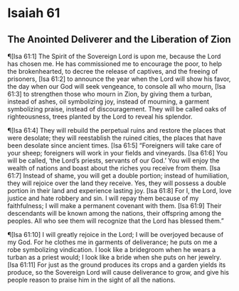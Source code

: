 # Isaiah 61

## The Anointed Deliverer and the Liberation of Zion
¶[Isa 61:1] The Spirit of the Sovereign Lord is upon me, because the Lord has chosen me. He has commissioned me to encourage the poor, to help the brokenhearted, to decree the release of captives, and the freeing of prisoners,
[Isa 61:2] to announce the year when the Lord will show his favor, the day when our God will seek vengeance, to console all who mourn,
[Isa 61:3] to strengthen those who mourn in Zion, by giving them a turban, instead of ashes, oil symbolizing joy, instead of mourning, a garment symbolizing praise, instead of discouragement. They will be called oaks of righteousness, trees planted by the Lord to reveal his splendor.

¶[Isa 61:4] They will rebuild the perpetual ruins and restore the places that were desolate; they will reestablish the ruined cities, the places that have been desolate since ancient times.
[Isa 61:5] “Foreigners will take care of your sheep; foreigners will work in your fields and vineyards.
[Isa 61:6] You will be called, ‘the Lord’s priests, servants of our God.’ You will enjoy the wealth of nations and boast about the riches you receive from them.
[Isa 61:7] Instead of shame, you will get a double portion; instead of humiliation, they will rejoice over the land they receive. Yes, they will possess a double portion in their land and experience lasting joy.
[Isa 61:8] For I, the Lord, love justice and hate robbery and sin. I will repay them because of my faithfulness; I will make a permanent covenant with them.
[Isa 61:9] Their descendants will be known among the nations, their offspring among the peoples. All who see them will recognize that the Lord has blessed them.”

¶[Isa 61:10] I will greatly rejoice in the Lord; I will be overjoyed because of my God. For he clothes me in garments of deliverance; he puts on me a robe symbolizing vindication. I look like a bridegroom when he wears a turban as a priest would; I look like a bride when she puts on her jewelry.
[Isa 61:11] For just as the ground produces its crops and a garden yields its produce, so the Sovereign Lord will cause deliverance to grow, and give his people reason to praise him in the sight of all the nations.

